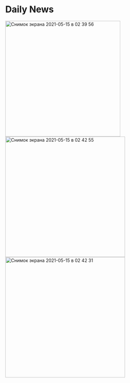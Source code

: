 # Daily News
<img width="362" alt="Снимок экрана 2021-05-15 в 02 39 56" src="https://user-images.githubusercontent.com/47753687/118341822-43c1e800-b529-11eb-972f-d4da9d1e781e.png">
<img width="377" alt="Снимок экрана 2021-05-15 в 02 42 55" src="https://user-images.githubusercontent.com/47753687/118341830-4a505f80-b529-11eb-8f49-119c2548c7ae.png">
<img width="377" alt="Снимок экрана 2021-05-15 в 02 42 31" src="https://user-images.githubusercontent.com/47753687/118341831-4c1a2300-b529-11eb-99b4-b71078f2ca51.png">
